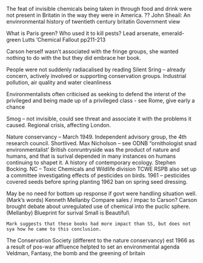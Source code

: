 The feat of invisible chemicals being taken in through food and drink were not present in Britatin in the way they were in America. ??John Sheail: An envinronmental history of twentieth century britatin	Government viewWhat is Paris green? Who used it to kill pests?   Lead arsenate, emerald-green 	Lutts ‘Chemical Fallout pp211-213Carson herself  wasn’t associated with the fringe groups, she wanted nothing to do with the but they did embrace her book. People were not suddenly radiacalised by reading Silent Sring – already concern, actively involved or supporting conservation groups. 	Industrial pollution, air quality and water cleanlinessEnvironmentalists often criticised as seeking to defend the interst of the privileged and being made up of a privileged class  -  see Rome, give early a chanceSmog – not invisible, could see threat and associate it with the problems it caused. Regional crisis, affecting London. Nature conservancy – March 1949. Independent advisory group, the 4th research council. Shortlived. Max Nicholson – see ODNB “ornithologist snad environmentalist’ British conruntryside was the product of nature and humans, and that is surival depended in many instances on humans continuing to shapet it. A history of contemporary ecology. Stephen Bocking.	NC – Toxic Chemicals and Wildlife division TCWE	RSPB also set up a committee investigating effects of pesticides on birds. 		1961 – pesticides covered seeds before spring planting		1962 ban on spring seed dressing. May be no need for bottom up response if govt were handling situation well.  (Mark’s words)Kenneth Mellanby	Compare sales / impac to Carson? 		Carson brought debate about unregulated use of chemical into the puclic sphere. (Mellanby)Blueprint for surival Small is Beautiful\	Mark suggests that these books had more impact than SS, but does not sya how he came to this conclusion. The Conservation Society (different to the nature conservancy) est 1966 as a result of pos-war affluence  helpted to set an environmental agenda	Veldman, Fantasy, the bomb and the greening of britain